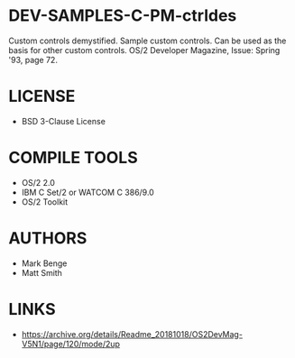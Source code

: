 # DEV-SAMPLES-C-PM-ctrldes
Custom controls demystified. Sample custom controls. Can be used as the basis for other custom controls. OS/2 Developer Magazine, Issue:  Spring '93, page 72.

LICENSE
===============
* BSD 3-Clause License

COMPILE TOOLS
===============
* OS/2 2.0
* IBM	C Set/2	or WATCOM C 386/9.0
* OS/2 Toolkit
 
AUTHORS
===============
* Mark Benge
* Matt Smith

LINKS
===============
* https://archive.org/details/Readme_20181018/OS2DevMag-V5N1/page/120/mode/2up

